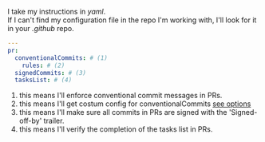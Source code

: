 I take my instructions in _yaml_.</br>
If I can't find my configuration file in the repo I'm working with, I'll look for it in your _.github_ repo.

```yaml title=".github/auto-me-bot.yml"
---
pr:
  conventionalCommits: # (1)
    rules: # (2)
  signedCommits: # (3)
  tasksList: # (4)
```

1. this means I'll enforce conventional commit messages in PRs.
2. this means I'll get costum config for conventionalCommits [see options](https://commitlint.js.org/#/reference-rules)
3. this means I'll make sure all commits in PRs are signed with the 'Signed-off-by' trailer.
4. this means I'll verify the completion of the tasks list in PRs.
